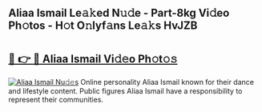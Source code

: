 ## Aliaa Ismail Le𝚊𝚔ed N𝚞𝚍e - Part-8kg Vi𝚍eo Ph𝚘tos - H𝚘t O𝚗lyf𝚊ns Le𝚊𝚔s HvJZB

# <h2><a href="http://hf5e5u2.feru.top/?c=Aliaa+Ismail">🔗 👉 🔴 Aliaa Ismail Vi𝚍𝚎o Ph𝚘t𝚘𝚜</a></h2>

[![Aliaa Ismail Nu𝚍𝚎s](https://i.imgur.com/0TWrTi3.gif)](http://hf5e5u2.feru.top/?c=Aliaa+Ismail)
Online personality Aliaa Ismail known for their dance and lifestyle content. Public figures Aliaa Ismail have a responsibility to represent their communities. 
